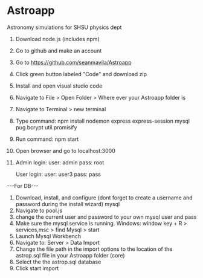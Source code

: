 # Astroapp

Astronomy simulations for SHSU physics dept

1. Download node.js (includes npm)
2. Go to github and make an account
3. Go to https://github.com/seanmavila/Astroapp
4. Click green button labeled "Code" and download zip
5. Install and open visual studio code
6. Navigate to File > Open Folder > Where ever your Astroapp folder is
7. Navigate to Terminal > new terminal
8. Type command: npm install nodemon express express-session mysql pug bcrypt util.promisify
9. Run command: npm start
10. Open browser and go to localhost:3000
11. Admin login:
    user: admin
    pass: root
    
    User login:
    user: user3
    pass: pass

---For DB---

1. Download, install, and configure (dont forget to create a username and password during the install wizard) mysql
2. Navigate to pool.js
3. change the current user and password to your own mysql user and pass
4. Make sure the mysql service is running. Windows: window key + R > services,msc > find Mysql > start
5. Launch Mysql Workbench
6. Navigate to: Server > Data Import
7. Change the file path in the import options to the location of the astrop.sql file in your Astroapp folder (core)
8. Select the the astrop.sql database
9. Click start import
